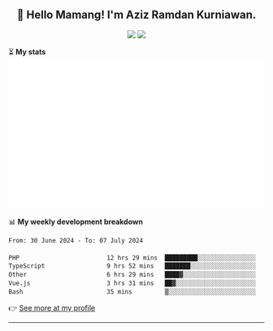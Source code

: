<h2 align="center">👋 Hello Mamang! I'm Aziz Ramdan Kurniawan.</h2>  
<p align="center">
  <img src="https://komarev.com/ghpvc/?username=azizramdan">
  <img src="https://wakatime.com/badge/user/90056fa0-4c31-4eca-954e-2a3ac05896f9.svg">
</p>
    
⏳ **My stats**  
![](https://raw.githubusercontent.com/azizramdan/github-stats/master/generated/overview.svg#gh-dark-mode-only)

📊 **My weekly development breakdown**
<!--START_SECTION:waka-->

```txt
From: 30 June 2024 - To: 07 July 2024

PHP                        12 hrs 29 mins  █████████░░░░░░░░░░░░░░░░   35.66 %
TypeScript                 9 hrs 52 mins   ███████░░░░░░░░░░░░░░░░░░   28.21 %
Other                      6 hrs 29 mins   ████▓░░░░░░░░░░░░░░░░░░░░   18.56 %
Vue.js                     3 hrs 31 mins   ██▓░░░░░░░░░░░░░░░░░░░░░░   10.08 %
Bash                       35 mins         ▒░░░░░░░░░░░░░░░░░░░░░░░░   01.71 %
```

<!--END_SECTION:waka-->
👉 [See more at my profile](https://wakatime.com/@azizramdan)
***
